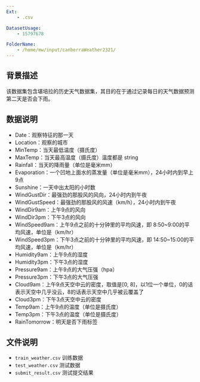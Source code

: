 ```yaml
---
Ext:
    - .csv

DatasetUsage:
    - 15797678

FolderName:
    - /home/mw/input/canberraWeather2321/
---
```


## **背景描述**
该数据集包含堪培拉的历史天气数据集，其目的在于通过记录每日的天气数据预测第二天是否会下雨。

## **数据说明**
 - Date：观察特征的那一天
 - Location：观察的城市
 - MinTemp：当天最低温度（摄氏度）
 - MaxTemp：当天最高温度（摄氏度）温度都是 string
 - Rainfall：当天的降雨量（单位是毫米mm）
 - Evaporation：一个凹地上面水的蒸发量（单位是毫米mm），24小时内到早上9点
 - Sunshine：一天中出太阳的小时数
 - WindGustDir：最强劲的那股风的风向，24小时内到午夜
 - WindGustSpeed：最强劲的那股风的风速（km/h），24小时内到午夜
 - WindDir9am：上午9点的风向
 - WindDir3pm：下午3点的风向
 - WindSpeed9am：上午9点之前的十分钟里的平均风速，即 8:50~9:00的平均风速，单位是（km/hr）
 - WindSpeed3pm：下午3点之前的十分钟里的平均风速，即 14:50~15:00的平均风速，单位是（km/hr）
 - Humidity9am：上午9点的湿度
 - Humidity3pm：下午3点的湿度
 - Pressure9am：上午9点的大气压强（hpa）
 - Pressure3pm：下午3点的大气压强
 - Cloud9am：上午9点天空中云的密度，取值是[0, 8]，以1位一个单位，0的话表示天空中几乎没云，8的话表示天空中几乎被云覆盖了
 - Cloud3pm：下午3点天空中云的密度
 - Temp9am：上午9点的温度（单位是摄氏度）
 - Temp3pm：下午3点的温度（单位是摄氏度）
 - RainTomorrow：明天是否下雨标签

## **文件说明**
 - `train_weather.csv` 训练数据
 - `test_weather.csv` 测试数据
 - `submit_result.csv` 测试提交结果